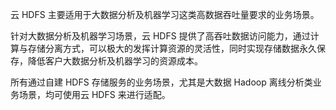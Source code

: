
云 HDFS 主要适用于大数据分析及机器学习这类高数据吞吐量要求的业务场景。

针对大数据分析及机器学习场景，云 HDFS 提供了高吞吐数据访问能力，通过计算与存储分离方式，可以极大的发挥计算资源的灵活性，同时实现存储数据永久保存，降低客户大数据分析及机器学习的资源成本。

所有通过自建 HDFS 存储服务的业务场景，尤其是大数据 Hadoop 离线分析类业务场景，均可使用云 HDFS 来进行适配。
